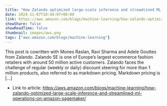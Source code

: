 ```yaml
---
title: "How Zalando optimized large-scale inference and streamlined ML operations on Amazon SageMaker"
date: 2024-11-07T18:44:07+00:00
link: https://aws.amazon.com/blogs/machine-learning/how-zalando-optimized-large-scale-inference-and-streamlined-ml-operations-on-amazon-sagemaker/
showShare: false
showReadTime: false
thumbnail: images/aws.png
tags: ["aws.amazon.com/blogs/machine-learning"]
---
```

This post is cowritten with Mones Raslan, Ravi Sharma and Adele Gouttes from Zalando. Zalando SE is one of Europe’s largest ecommerce fashion retailers with around 50 million active customers. Zalando faces the challenge of regular (weekly or daily) discount steering for more than 1 million products, also referred to as markdown pricing. Markdown pricing is […]

- Link to article: https://aws.amazon.com/blogs/machine-learning/how-zalando-optimized-large-scale-inference-and-streamlined-ml-operations-on-amazon-sagemaker/